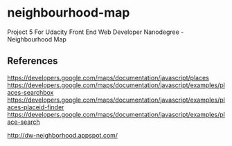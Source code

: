 # neighbourhood-map
Project 5 For Udacity Front End Web Developer Nanodegree - Neighbourhood Map

References
----------

https://developers.google.com/maps/documentation/javascript/places
https://developers.google.com/maps/documentation/javascript/examples/places-searchbox
https://developers.google.com/maps/documentation/javascript/examples/places-placeid-finder
https://developers.google.com/maps/documentation/javascript/examples/place-search

http://dw-neighborhood.appspot.com/
